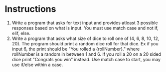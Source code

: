 # Instructions  
1. Write a program that asks for text input and provides atleast 3 possible responses based on what is input. You must use match case and not if, elif, else.
2. Write a program that asks what size of dice to roll one of (4, 6, 8, 10, 12, 20). The program should print a random dice roll for that dice. Ex if you input 6, the print should be "You rolled a {rollNumber}." where rollNumber is a random in between 1 and 6. If you roll a 20 on a 20 sided dice print "Congrats you win" instead. Use match case to start, you may use if/else within a case.




  